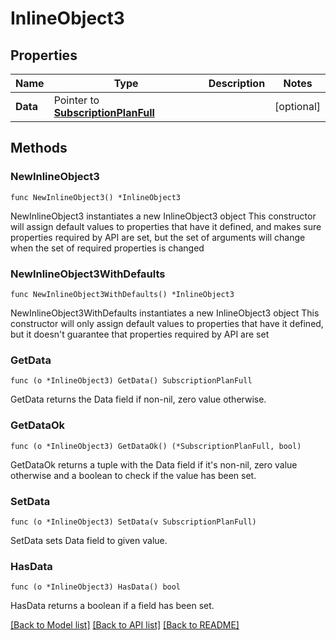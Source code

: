 # InlineObject3

## Properties

Name | Type | Description | Notes
------------ | ------------- | ------------- | -------------
**Data** | Pointer to [**SubscriptionPlanFull**](SubscriptionPlanFull.md) |  | [optional] 

## Methods

### NewInlineObject3

`func NewInlineObject3() *InlineObject3`

NewInlineObject3 instantiates a new InlineObject3 object
This constructor will assign default values to properties that have it defined,
and makes sure properties required by API are set, but the set of arguments
will change when the set of required properties is changed

### NewInlineObject3WithDefaults

`func NewInlineObject3WithDefaults() *InlineObject3`

NewInlineObject3WithDefaults instantiates a new InlineObject3 object
This constructor will only assign default values to properties that have it defined,
but it doesn't guarantee that properties required by API are set

### GetData

`func (o *InlineObject3) GetData() SubscriptionPlanFull`

GetData returns the Data field if non-nil, zero value otherwise.

### GetDataOk

`func (o *InlineObject3) GetDataOk() (*SubscriptionPlanFull, bool)`

GetDataOk returns a tuple with the Data field if it's non-nil, zero value otherwise
and a boolean to check if the value has been set.

### SetData

`func (o *InlineObject3) SetData(v SubscriptionPlanFull)`

SetData sets Data field to given value.

### HasData

`func (o *InlineObject3) HasData() bool`

HasData returns a boolean if a field has been set.


[[Back to Model list]](../README.md#documentation-for-models) [[Back to API list]](../README.md#documentation-for-api-endpoints) [[Back to README]](../README.md)


